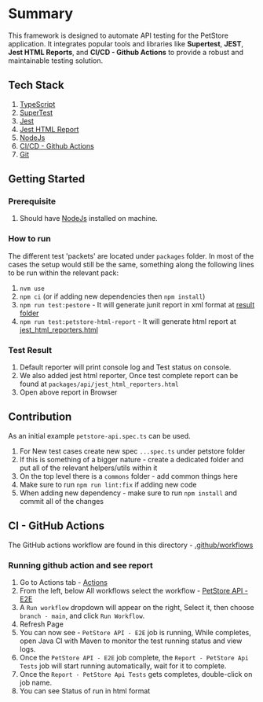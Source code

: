 # Summary

This framework is designed to automate API testing for the PetStore application. It integrates popular tools and libraries like **Supertest**, **JEST**, **Jest HTML Reports**, and **CI/CD - Github Actions**  to provide a robust and maintainable testing solution.

## Tech Stack
1. [TypeScript](https://www.typescriptlang.org/)
2. [SuperTest](https://www.npmjs.com/package/supertest)
3. [Jest](https://jestjs.io/)
4. [Jest HTML Report](https://www.npmjs.com/package/jest-html-reporter)
5. [NodeJs](https://nodejs.org/en)
7. [CI/CD - Github Actions](https://docs.github.com/en/actions)
8. [Git](https://git-scm.com/)

## Getting Started

### Prerequisite
1. Should have [NodeJs](https://nodejs.org/en)  installed on machine.

### How to run
The different test 'packets' are located under `packages` folder.
In most of the cases the setup would still be the same, something along the following lines to be run within the relevant pack:
1. `nvm use`
2. `npm ci` (or if adding new dependencies then `npm install`)
3. `npm run test:pestore` - It will generate junit report in xml format at [result folder](packages/api/result/test-result.xml)
4. `npm run test:petstore-html-report` - It will generate html report at [jest_html_reporters.html](packages/api/jest_html_reporters.html)

### Test Result
1. Default reporter will print console log and Test status on console.
2. We also added jest html reporter, Once test complete report can be found at `packages/api/jest_html_reporters.html`
3. Open above report in Browser


## Contribution

As an initial example `petstore-api.spec.ts` can be used.

1. For New test cases create new spec `...spec.ts` under petstore folder
2. If this is something of a bigger nature - create a dedicated folder and put all of the relevant helpers/utils within it
3. On the top level there is a `commons` folder - add common things here
4. Make sure to run `npm run lint:fix` if adding new code
5. When adding new dependency - make sure to run `npm install` and commit all of the changes


## CI - GitHub Actions
The GitHub actions workflow are found in this directory - [.github/workflows](.github/workflows)

### Running github action and see report
1. Go to Actions tab - [Actions](https://github.com/srthorat/petstore-ts/actions)
2. From the left, below All workflows select the workflow - [PetStore API - E2E](https://github.com/srthorat/petstore-ts/actions/workflows/petstore-api-e2e.yml)
3. A `Run workflow` dropdown will appear on the right, Select it, then choose `branch - main`, and click `Run Workflow`.
4. Refresh Page
5. You can now see - `PetStore API - E2E` job is running, While completes, open Java CI with Maven to monitor the test
   running status and view logs.
6. Once the `PetStore API - E2E` job complete, the `Report - PetStore Api Tests` job will start
   running automatically, wait for it to complete.
7. Once the `Report - PetStore Api Tests` gets completes, double-click on job name. 
8. You can see Status of run in html format
